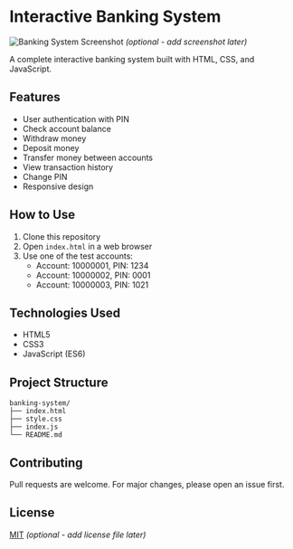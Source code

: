 # Interactive Banking System

![Banking System Screenshot](screenshot.png) *(optional - add screenshot later)*

A complete interactive banking system built with HTML, CSS, and JavaScript.

## Features
- User authentication with PIN
- Check account balance
- Withdraw money
- Deposit money
- Transfer money between accounts
- View transaction history
- Change PIN
- Responsive design

## How to Use
1. Clone this repository
2. Open `index.html` in a web browser
3. Use one of the test accounts:
   - Account: 10000001, PIN: 1234
   - Account: 10000002, PIN: 0001
   - Account: 10000003, PIN: 1021

## Technologies Used
- HTML5
- CSS3
- JavaScript (ES6)

## Project Structure
```
banking-system/
├── index.html
├── style.css
├── index.js
└── README.md
```

## Contributing
Pull requests are welcome. For major changes, please open an issue first.

## License
[MIT](LICENSE) *(optional - add license file later)*
